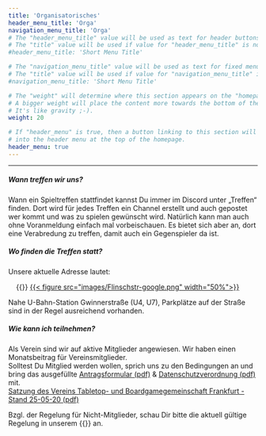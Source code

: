 ```yaml
---
title: 'Organisatorisches'
header_menu_title: 'Orga'
navigation_menu_title: 'Orga'
# The "header_menu_title" value will be used as text for header buttons.
# The "title" value will be used if value for "header_menu_title" is not provided.
#header_menu_title: 'Short Menu Title'

# The "navigation_menu_title" value will be used as text for fixed menu items.
# The "title" value will be used if value for "navigation_menu_title" is not provided.
#navigation_menu_title: 'Short Menu Title'

# The "weight" will determine where this section appears on the "homepage".
# A bigger weight will place the content more towards the bottom of the page.
# It's like gravity ;-).
weight: 20

# If "header_menu" is true, then a button linking to this section will be placed
# into the header menu at the top of the homepage.
header_menu: true
---
```

----

##### Wann treffen wir uns?

Wann ein Spieltreffen stattfindet kannst Du immer im Discord unter „Treffen“ finden. Dort wird für jedes Treffen ein Channel erstellt und auch gepostet wer kommt und was zu spielen gewünscht wird. Natürlich kann man auch ohne Voranmeldung einfach mal vorbeischauen. Es bietet sich aber an, dort eine Verabredung zu treffen, damit auch ein Gegenspieler da ist.

##### Wo finden die Treffen statt?

Unsere aktuelle Adresse lautet:

&nbsp;&nbsp;&nbsp;&nbsp;{{<extlink text="Flinschstr. 35, 60388 Frankfurt am Main" href="https://goo.gl/maps/qt2J8dzGh4THh6fp7">}}
[{{< figure src="images/Flinschstr-google.png" width="50%">}}](https://goo.gl/maps/qt2J8dzGh4THh6fp7 "Flinschstr. 35, 60388 Frankfurt am Main")

Nahe U-Bahn-Station Gwinnerstraße (U4, U7), Parkplätze auf der Straße sind in der Regel ausreichend vorhanden.

##### Wie kann ich teilnehmen?

Als Verein sind wir auf aktive Mitglieder angewiesen. Wir haben einen Monatsbeitrag für Vereinsmitglieder.   
Solltest Du Mitglied werden wollen, sprich uns zu den Bedingungen an und bring das ausgefüllte [Antragsformular (pdf)](documents/Aufnahmeantrag.pdf) & [Datenschutzverordnung (pdf)](documents/DSGVO.pdf) mit.  
[Satzung des Vereins Tabletop- und Boardgamegemeinschaft Frankfurt - Stand 25-05-20 (pdf)](documents/Satzung_des_Vereins_TBG.pdf)

Bzgl. der Regelung für Nicht-Mitglieder, schau Dir bitte die aktuell gültige Regelung in unserem {{<extlink text="Discord" href="https://discord.gg/AvVvjJa">}} an.